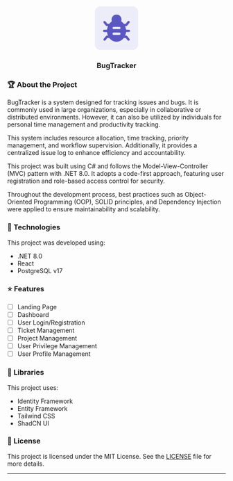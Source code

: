 <div align="center">
  <img src="/assets/bugtracker-logo.png" alt="BugTracker App Logo" height="100" />
  <h3 align="center">BugTracker</h3>
</div>

### :trophy: About the Project

BugTracker is a system designed for tracking issues and bugs. It is commonly used in large organizations, especially in collaborative or distributed environments. However, it can also be utilized by individuals for personal time management and productivity tracking.

This system includes resource allocation, time tracking, priority management, and workflow supervision. Additionally, it provides a centralized issue log to enhance efficiency and accountability.

This project was built using C# and follows the Model-View-Controller (MVC) pattern with .NET 8.0. It adopts a code-first approach, featuring user registration and role-based access control for security.

Throughout the development process, best practices such as Object-Oriented Programming (OOP), SOLID principles, and Dependency Injection were applied to ensure maintainability and scalability.

### :rocket: Technologies

This project was developed using:

- .NET 8.0
- React
- PostgreSQL v17

### :star: Features

- [ ] Landing Page
- [ ] Dashboard
- [ ] User Login/Registration
- [ ] Ticket Management
- [ ] Project Management
- [ ] User Privilege Management
- [ ] User Profile Management

### :blue_book: Libraries

This project uses:

- Identity Framework
- Entity Framework
- Tailwind CSS
- ShadCN UI

### :page_with_curl: License

This project is licensed under the MIT License. See the [LICENSE](LICENSE.md) file for more details.

---
